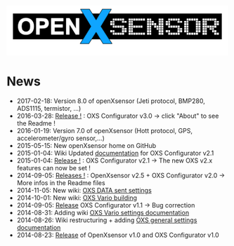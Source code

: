 ![OXS_Logo](images/OXS_Logo.png)


# News #
  * 2017-02-18: Version 8.0 of openXsensor (Jeti protocol, BMP280, ADS1115, termistor, ...) 
  * 2016-03-28: [Release !](OXS_Downloads) : OXS Configurator v3.0 -> click "About" to see the Readme !
  * 2016-01-19: Version 7.0 of openXsensor (Hott protocol, GPS, accelerometer/gyro sensor,...)
  * 2015-05-15: New openXsensor home on GitHub
  * 2015-01-04: Wiki Updated [documentation](OXS_Configuration) for OXS Configurator v2.1
  * 2015-01-04: [Release !](OXS_Downloads) : OXS Configurator v2.1 -> The new OXS v2.x features can now be set !
  * 2014-09-05: [Releases !](OXS_Downloads) : OpenXsensor v2.5 + OXS Configurator v2.0 -> More infos in the Readme files
  * 2014-11-05: New wiki: [OXS DATA sent settings](OXS_Conf_DataSent)
  * 2014-10-01: New wiki: [OXS Vario building](OXS_Build_Vario)
  * 2014-09-05: [Release](OXS_Downloads) OXS Configurator v1.1 -> Bug correction
  * 2014-08-31: Adding wiki [OXS Vario settings documentation](OXS_Conf_Vario)
  * 2014-08-26: Wiki restructuring + adding [OXS general settings documentation](OXS_Configuration)
  * 2014-08-23: [Release](OXS_Downloads) of OpenXsensor v1.0 and OXS Configurator v1.0